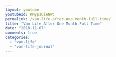 ```yaml
---
layout: youtube
youtubeId: KMyp1UieNWc
permalink: /van-life-after-one-month-full-time/
title: "Van Life After One Month Full Time"
date: "2018-11-07"
comments: true
categories: 
  - "van-life"
  - "van-life-journal"
---
```



